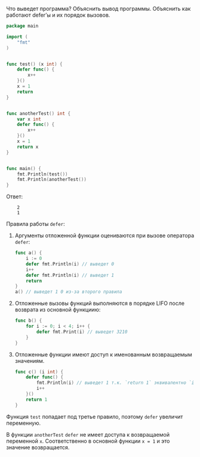 Что выведет программа? Объяснить вывод программы. Объяснить как работают defer’ы и их порядок вызовов.

```go
package main

import (
	"fmt"
)


func test() (x int) {
	defer func() {
		x++
	}()
	x = 1
	return
}


func anotherTest() int {
	var x int
	defer func() {
		x++
	}()
	x = 1
	return x
}


func main() {
	fmt.Println(test())
	fmt.Println(anotherTest())
}
```

Ответ:
```
	2
	1
```

Правила работы `defer`:

1. Аргументы отложенной функции оцениваются при вызове оператора `defer`:
	```go
	func a() {
	    i := 0
	    defer fmt.Println(i) // выведет 0
	    i++
		defer fmt.Println(i) // выведет 1
	    return
	}
	a() // выведет 1 0 из-за второго правила
	```
2. Отложенные вызовы функций выполняются в порядке LIFO после возврата из основной функциию:
	```go
	func b() {
		for i := 0; i < 4; i++ {
			defer fmt.Print(i) // выведет 3210
		}
	}
	```
3. Отложенные функции имеют доступ к именованным возвращаемым значениям.
	```go
	func c() (i int) {
		defer func() { 
			fmt.Println(i) // выведет 1 т.к. `return 1` эквивалентно `i = 1; return i`
			i++
		}()
		return 1
	}
	```

Функция `test` попадает под третье правило, поэтому `defer` увеличит переменную. 

В функции `anotherTest` `defer` не имеет доступа к возвращаемой переменной `x`.
Соответственно в основной функции `x = 1` и это значение возвращается.